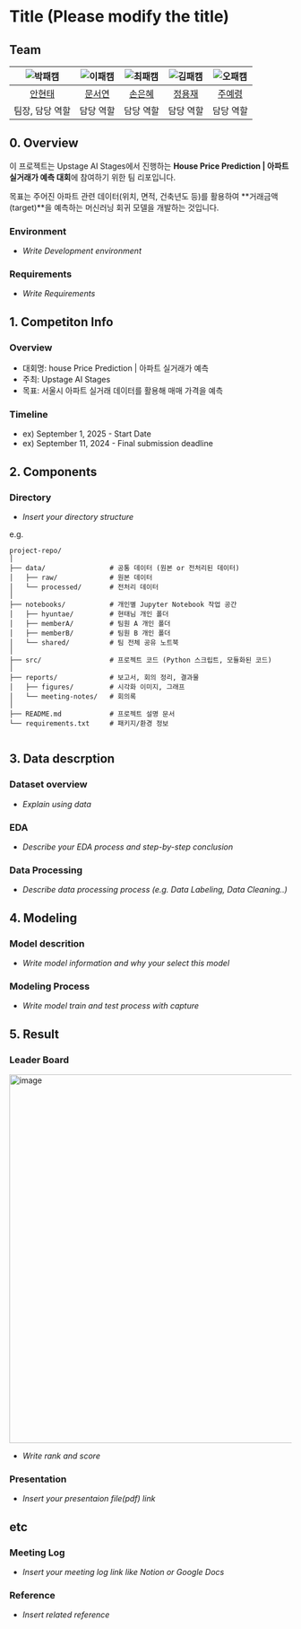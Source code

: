 # Title (Please modify the title)
## Team

| ![박패캠](https://avatars.githubusercontent.com/u/156163982?v=4) | ![이패캠](https://avatars.githubusercontent.com/u/156163982?v=4) | ![최패캠](https://avatars.githubusercontent.com/u/156163982?v=4) | ![김패캠](https://avatars.githubusercontent.com/u/156163982?v=4) | ![오패캠](https://avatars.githubusercontent.com/u/156163982?v=4) |
| :--------------------------------------------------------------: | :--------------------------------------------------------------: | :--------------------------------------------------------------: | :--------------------------------------------------------------: | :--------------------------------------------------------------: |
|            [안현태](https://github.com/UpstageAILab)             |            [문서연](https://github.com/UpstageAILab)             |            [손은혜](https://github.com/UpstageAILab)             |            [정용재](https://github.com/UpstageAILab)             |            [주예령](https://github.com/UpstageAILab)             |
|                            팀장, 담당 역할                             |                            담당 역할                             |                            담당 역할                             |                            담당 역할                             |                            담당 역할                             |

## 0. Overview
이 프로젝트는 Upstage AI Stages에서 진행하는
**House Price Prediction | 아파트 실거래가 예측 대회**에 참여하기 위한 팀 리포입니다.

목표는 주어진 아파트 관련 데이터(위치, 면적, 건축년도 등)를 활용하여
**거래금액(target)**을 예측하는 머신러닝 회귀 모델을 개발하는 것입니다.

### Environment
- _Write Development environment_

### Requirements
- _Write Requirements_

## 1. Competiton Info

### Overview

- 대회명: house Price Prediction | 아파트 실거래가 예측
- 주최: Upstage AI Stages
- 목표: 서울시 아파트 실거래 데이터를 활용해 매매 가격을 예측
### Timeline

- ex) September 1, 2025 - Start Date
- ex) September 11, 2024 - Final submission deadline

## 2. Components

### Directory

- _Insert your directory structure_

e.g.
```
project-repo/
│
├── data/                # 공통 데이터 (원본 or 전처리된 데이터)
│   ├── raw/             # 원본 데이터
│   └── processed/       # 전처리 데이터
│
├── notebooks/           # 개인별 Jupyter Notebook 작업 공간
│   ├── hyuntae/         # 현태님 개인 폴더
│   ├── memberA/         # 팀원 A 개인 폴더
│   ├── memberB/         # 팀원 B 개인 폴더
│   └── shared/          # 팀 전체 공유 노트북
│
├── src/                 # 프로젝트 코드 (Python 스크립트, 모듈화된 코드)
│
├── reports/             # 보고서, 회의 정리, 결과물
│   ├── figures/         # 시각화 이미지, 그래프
│   └── meeting-notes/   # 회의록
│
├── README.md            # 프로젝트 설명 문서
└── requirements.txt     # 패키지/환경 정보


```
## 3. Data descrption

### Dataset overview

- _Explain using data_

### EDA

- _Describe your EDA process and step-by-step conclusion_

### Data Processing

- _Describe data processing process (e.g. Data Labeling, Data Cleaning..)_

## 4. Modeling

### Model descrition

- _Write model information and why your select this model_

### Modeling Process

- _Write model train and test process with capture_

## 5. Result

### Leader Board
<img width="836" height="657" alt="image" src="https://github.com/user-attachments/assets/e3c317b3-3f73-4ab5-8357-58573f62823b" />


- _Write rank and score_

### Presentation

- _Insert your presentaion file(pdf) link_

## etc

### Meeting Log

- _Insert your meeting log link like Notion or Google Docs_

### Reference

- _Insert related reference_
